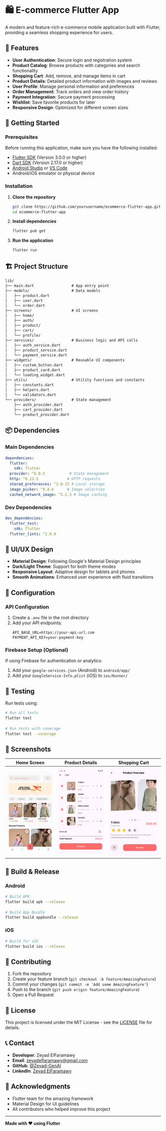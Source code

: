 # 🛍️ E-commerce Flutter App

A modern and feature-rich e-commerce mobile application built with Flutter, providing a seamless shopping experience for users.

## 📱 Features

- **User Authentication**: Secure login and registration system
- **Product Catalog**: Browse products with categories and search functionality
- **Shopping Cart**: Add, remove, and manage items in cart
- **Product Details**: Detailed product information with images and reviews
- **User Profile**: Manage personal information and preferences
- **Order Management**: Track orders and view order history
- **Payment Integration**: Secure payment processing
- **Wishlist**: Save favorite products for later
- **Responsive Design**: Optimized for different screen sizes

## 🚀 Getting Started

### Prerequisites

Before running this application, make sure you have the following installed:

- [Flutter SDK](https://docs.flutter.dev/get-started/install) (Version 3.0.0 or higher)
- [Dart SDK](https://dart.dev/get-dart) (Version 2.17.0 or higher)
- [Android Studio](https://developer.android.com/studio) or [VS Code](https://code.visualstudio.com/)
- Android/iOS emulator or physical device

### Installation

1. **Clone the repository**
   ```bash
   git clone https://github.com/yourusername/ecommerce-flutter-app.git
   cd ecommerce-flutter-app
   ```

2. **Install dependencies**
   ```bash
   flutter pub get
   ```

3. **Run the application**
   ```bash
   flutter run
   ```

## 🏗️ Project Structure

```
lib/
├── main.dart                 # App entry point
├── models/                   # Data models
│   ├── product.dart
│   ├── user.dart
│   └── order.dart
├── screens/                  # UI screens
│   ├── home/
│   ├── auth/
│   ├── product/
│   ├── cart/
│   └── profile/
├── services/                 # Business logic and API calls
│   ├── auth_service.dart
│   ├── product_service.dart
│   └── payment_service.dart
├── widgets/                  # Reusable UI components
│   ├── custom_button.dart
│   ├── product_card.dart
│   └── loading_widget.dart
├── utils/                    # Utility functions and constants
│   ├── constants.dart
│   ├── helpers.dart
│   └── validators.dart
└── providers/                # State management
    ├── auth_provider.dart
    ├── cart_provider.dart
    └── product_provider.dart
```

## 📦 Dependencies

### Main Dependencies
```yaml
dependencies:
  flutter:
    sdk: flutter
  provider: ^6.0.5           # State management
  http: ^0.13.5             # HTTP requests
  shared_preferences: ^2.0.15 # Local storage
  image_picker: ^0.8.6      # Image selection
  cached_network_image: ^3.2.3 # Image caching
```

### Dev Dependencies
```yaml
dev_dependencies:
  flutter_test:
    sdk: flutter
  flutter_lints: ^2.0.0
```

## 🎨 UI/UX Design

- **Material Design**: Following Google's Material Design principles
- **Dark/Light Theme**: Support for both theme modes
- **Responsive Layout**: Adaptive design for tablets and phones
- **Smooth Animations**: Enhanced user experience with fluid transitions

## 🔧 Configuration

### API Configuration
1. Create a `.env` file in the root directory
2. Add your API endpoints:
   ```
   API_BASE_URL=https://your-api-url.com
   PAYMENT_API_KEY=your-payment-key
   ```

### Firebase Setup (Optional)
If using Firebase for authentication or analytics:
1. Add your `google-services.json` (Android) to `android/app/`
2. Add your `GoogleService-Info.plist` (iOS) to `ios/Runner/`

## 🧪 Testing

Run tests using:
```bash
# Run all tests
flutter test

# Run tests with coverage
flutter test --coverage
```

## 📱 Screenshots

| Home Screen | Product Details | Shopping Cart |
|-------------|-----------------|---------------|
| ![Home](screenshots/home_screen.png) | ![Product](screenshots/product_details.png) | ![Cart](screenshots/cart_screen.png) |

## 🚀 Build & Release

### Android
```bash
# Build APK
flutter build apk --release

# Build App Bundle
flutter build appbundle --release
```

### iOS
```bash
# Build for iOS
flutter build ios --release
```

## 🤝 Contributing

1. Fork the repository
2. Create your feature branch (`git checkout -b feature/AmazingFeature`)
3. Commit your changes (`git commit -m 'Add some AmazingFeature'`)
4. Push to the branch (`git push origin feature/AmazingFeature`)
5. Open a Pull Request

## 📝 License

This project is licensed under the MIT License - see the [LICENSE](LICENSE) file for details.

## 📞 Contact

- **Developer**: Zeyad ElFaramawy
- **Email**: zeyadelfaramawy@gmail.com
- **GitHub**: [@Zeyad-GenAI](https://github.com/Zeyad-GenAI)
- **LinkedIn**: [Zeyad ElFaramawy](www.linkedin.com/in/zeyad-el-faramawy-900547342)

## 🙏 Acknowledgments

- Flutter team for the amazing framework
- Material Design for UI guidelines
- All contributors who helped improve this project

---

**Made with ❤️ using Flutter**

